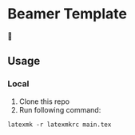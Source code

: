 # Beamer Template

:sushi:

## Usage

### Local

1. Clone this repo
1. Run following command:

```
latexmk -r latexmkrc main.tex
```
